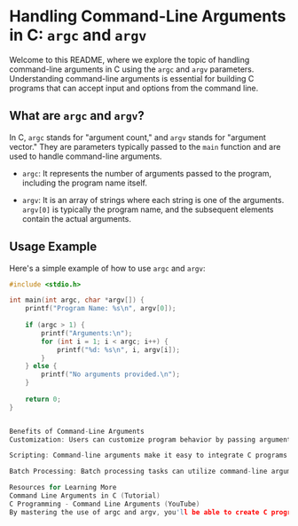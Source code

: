 # Handling Command-Line Arguments in C: `argc` and `argv`

Welcome to this README, where we explore the topic of handling command-line arguments in C using the `argc` and `argv` parameters. Understanding command-line arguments is essential for building C programs that can accept input and options from the command line.

## What are `argc` and `argv`?

In C, `argc` stands for "argument count," and `argv` stands for "argument vector." They are parameters typically passed to the `main` function and are used to handle command-line arguments.

- `argc`: It represents the number of arguments passed to the program, including the program name itself.

- `argv`: It is an array of strings where each string is one of the arguments. `argv[0]` is typically the program name, and the subsequent elements contain the actual arguments.

## Usage Example

Here's a simple example of how to use `argc` and `argv`:

```c
#include <stdio.h>

int main(int argc, char *argv[]) {
    printf("Program Name: %s\n", argv[0]);
    
    if (argc > 1) {
        printf("Arguments:\n");
        for (int i = 1; i < argc; i++) {
            printf("%d: %s\n", i, argv[i]);
        }
    } else {
        printf("No arguments provided.\n");
    }
    
    return 0;
}


Benefits of Command-Line Arguments
Customization: Users can customize program behavior by passing arguments, such as file paths or options, at runtime.

Scripting: Command-line arguments make it easy to integrate C programs into scripts and automation workflows.

Batch Processing: Batch processing tasks can utilize command-line arguments to process multiple files or data.

Resources for Learning More
Command Line Arguments in C (Tutorial)
C Programming - Command Line Arguments (YouTube)
By mastering the use of argc and argv, you'll be able to create C programs that can be more flexible, interactive, and powerful, enhancing their usability and versatility.